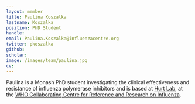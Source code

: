 ```yaml
---
layout: member
title: Paulina Koszalka
lastname: Koszalka
position: PhD Student
handle:
email: Paulina.Koszalka@influenzacentre.org
twitter: pkoszalka
github:
scholar:
image: /images/team/paulina.jpg
cv:
---
```

Paulina is a Monash PhD student investigating the clinical effectiveness and resistance of influenza polymerase inhibitors and is based at [Hurt Lab](https://twitter.com/hurt_lab), at the [WHO Collaborating Centre for  Reference and Research on Influenza](http://influenzacentre.org/centre_research_antivirals.htm).
